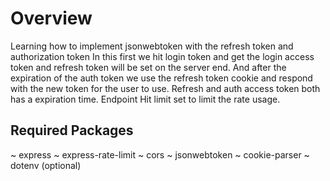 # Overview
  Learning how to implement jsonwebtoken with the refresh token and authorization token
  In this first we hit login token and get the login access token and refresh token will be set on the server end.
  And after the expiration of the auth token we use the refresh token cookie and respond with the new token for the user to use.
  Refresh and auth access token both has a expiration time.
  Endpoint Hit limit set to limit the rate usage.

## Required Packages
  ~ express
  ~ express-rate-limit
  ~ cors
  ~ jsonwebtoken
  ~ cookie-parser
  ~ dotenv (optional)